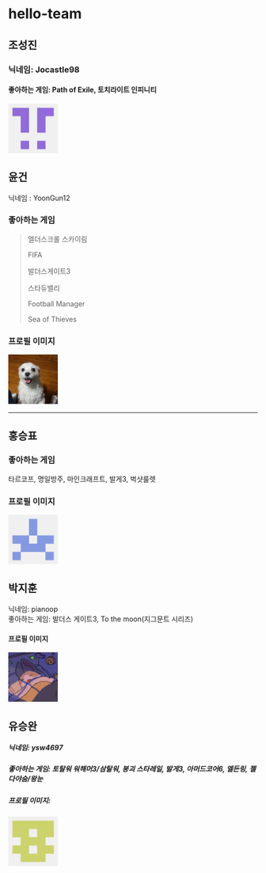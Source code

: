 # hello-team

## 조성진 
### 닉네임: Jocastle98
#### 좋아하는 게임: Path of Exile, 토치라이트 인피니티

<img src ="./Image/Profile_Jocastle.png" width ="100" height="100">

## 윤건
닉네임 : YoonGun12
### 좋아하는 게임
> 엘더스크롤 스카이림
>
> FIFA
>
> 발더스게이트3
>
> 스타듀밸리
>
> Football Manager
>
> Sea of Thieves
### 프로필 이미지
<img src="./Image/YoonGunProfile.jpg" width = "100" height = "100">
<hr>


## 홍승표
### 좋아하는 게임
타르코프, 명일방주, 마인크래프트, 발게3, 벅샷룰렛
### 프로필 이미지
<img src="./Image/Profile_Hong.png" width = "100" height = "100">

## 박지훈
닉네임: pianoop  
좋아하는 게임: 발더스 게이트3, To the moon(지그문트 시리즈)  
#### 프로필 이미지
[<img src="./Image/Profile_Jihoon.png" width = "100" height = "100">](https://github.com/pianoop)  

## 유승완
##### 닉네임: ysw4697
##### 좋아하는 게임: 토탈워 워해머3/삼탈워, 붕괴 스타레일, 발게3, 아머드코어6, 엘든링, 젤다야숨/왕눈
##### 프로필 이미지: 
<img src="./Image/Profile_ysw4697.png" width = "100" height = "100">